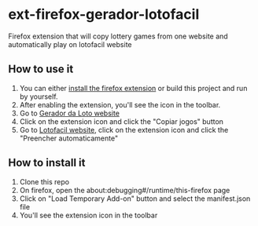 # ext-firefox-gerador-lotofacil

Firefox extension that will copy lottery games from one website and automatically play on lotofacil website

## How to use it

1. You can either [install the firefox extension](https://addons.mozilla.org/en-US/firefox/addon/copia-cola-geradordaloto/) or build this project and run by yourself.
2. After enabling the extension, you'll see the icon in the toolbar.
3. Go to [Gerador da Loto website](https://www.geradordaloto.com/?page_id=24)
4. Click on the extension icon and click the "Copiar jogos" button
5. Go to [Lotofacil website](https://www.loteriasonline.caixa.gov.br/silce-web/#/lotofacil), click on the extension icon and click the "Preencher automaticamente"

## How to install it

1. Clone this repo
2. On firefox, open the about:debugging#/runtime/this-firefox page
3. Click on "Load Temporary Add-on" button and select the manifest.json file
4. You'll see the extension icon in the toolbar
